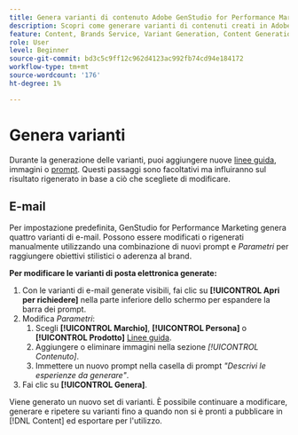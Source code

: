 ```yaml
---
title: Genera varianti di contenuto Adobe GenStudio for Performance Marketing
description: Scopri come generare varianti di contenuti creati in Adobe GenStudio for Performance Marketing.
feature: Content, Brands Service, Variant Generation, Content Generation
role: User
level: Beginner
source-git-commit: bd3c5c9ff12c962d4123ac992fb74cd94e184172
workflow-type: tm+mt
source-wordcount: '176'
ht-degree: 1%

---
```



# Genera varianti

Durante la generazione delle varianti, puoi aggiungere nuove [linee guida](/help/user-guide/guidelines/overview.md), immagini o [prompt](/help/user-guide/effective-prompts.md). Questi passaggi sono facoltativi ma influiranno sul risultato rigenerato in base a ciò che scegliete di modificare.

## E-mail

Per impostazione predefinita, GenStudio for Performance Marketing genera quattro varianti di e-mail. Possono essere modificati o rigenerati manualmente utilizzando una combinazione di nuovi prompt e _Parametri_ per raggiungere obiettivi stilistici o aderenza al brand.

**Per modificare le varianti di posta elettronica generate:**

1. Con le varianti di e-mail generate visibili, fai clic su **[!UICONTROL Apri per richiedere]** nella parte inferiore dello schermo per espandere la barra dei prompt.
1. Modifica _Parametri_:
   1. Scegli **[!UICONTROL Marchio]**, **[!UICONTROL Persona]** o **[!UICONTROL Prodotto]** [Linee guida](/help/user-guide/guidelines/overview.md).
   1. Aggiungere o eliminare immagini nella sezione _[!UICONTROL Contenuto]_.
   1. Immettere un nuovo prompt nella casella di prompt _&quot;Descrivi le esperienze da generare&quot;_.
1. Fai clic su **[!UICONTROL Genera]**.

Viene generato un nuovo set di varianti. È possibile continuare a modificare, generare e ripetere su varianti fino a quando non si è pronti a pubblicare in [!DNL Content] ed esportare per l&#39;utilizzo.
